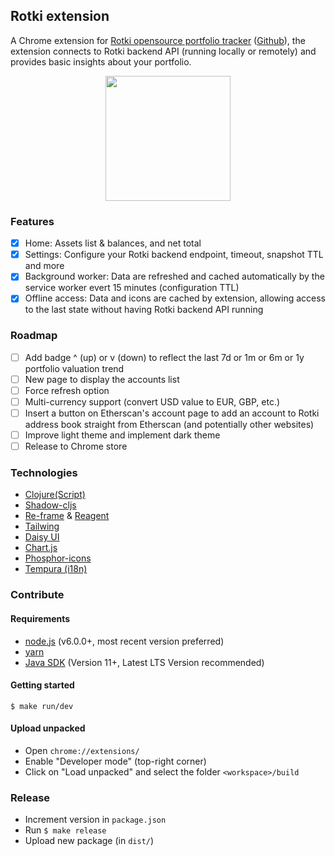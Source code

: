 
## Rotki extension


A Chrome extension for [Rotki opensource portfolio tracker](https://rotki.com/) ([Github](https://github.com/rotki/rotki)), the extension connects to Rotki backend API (running locally or remotely) and provides basic insights about your portfolio.

<center><img src='https://i.ibb.co/Q6fwCmV/Screenshot-at-Dec-08-17-40-57.png' width='200'></center>

### Features
- [X] Home: Assets list & balances, and net total
- [X] Settings: Configure your Rotki backend endpoint, timeout, snapshot TTL and more
- [X] Background worker: Data are refreshed and cached automatically by the service worker evert 15 minutes (configuration TTL)
- [X] Offline access: Data and icons are cached by extension, allowing access to the last state without having Rotki backend API running

### Roadmap
- [ ] Add badge ^ (up) or v (down) to reflect the last 7d or 1m or 6m or 1y portfolio valuation trend
- [ ] New page to display the accounts list
- [ ] Force refresh option
- [ ] Multi-currency support (convert USD value to EUR, GBP, etc.)
- [ ] Insert a button on Etherscan's account page to add an account to Rotki address book straight from Etherscan (and potentially other websites)
- [ ] Improve light theme and implement dark theme
- [ ] Release to Chrome store

### Technologies

- [Clojure(Script)](https://clojurescript.org/)
- [Shadow-cljs](https://github.com/thheller/shadow-cljs)
- [Re-frame](https://day8.github.io/re-frame/) & [Reagent](https://reagent-project.github.io/)
- [Tailwing](https://tailwindcss.com/)
- [Daisy UI](https://daisyui.com/)
- [Chart.js](https://www.chartjs.org/)
- [Phosphor-icons](https://phosphoricons.com/)
- [Tempura (i18n)](https://github.com/taoensso/tempura)

### Contribute

#### Requirements

- [node.js](https://nodejs.org) (v6.0.0+, most recent version preferred)
- [yarn](https://www.yarnpkg.com)
- [Java SDK](https://adoptium.net/) (Version 11+, Latest LTS Version recommended)

#### Getting started

```
$ make run/dev
```

#### Upload unpacked

- Open `chrome://extensions/`
- Enable "Developer mode" (top-right corner)
- Click on "Load unpacked" and select the folder `<workspace>/build`


### Release

- Increment version in `package.json`
- Run `$ make release`
- Upload new package (in `dist/`)